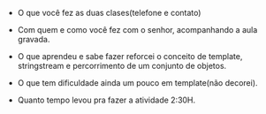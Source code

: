 - O que você fez
  as duas clases(telefone e contato)

- Com quem e como você fez
  com o senhor, acompanhando a aula gravada.

- O que aprendeu e sabe fazer
  reforcei o conceito de template, stringstream e percorrimento de um conjunto de objetos.

- O que tem dificuldade ainda
  um pouco em template(não decorei).

- Quanto tempo levou pra fazer a atividade
  2:30H.
